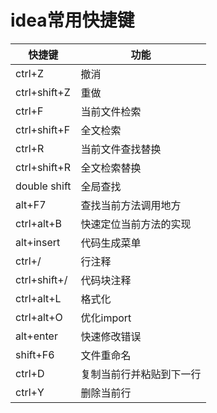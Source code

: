# idea常用快捷键

| 快捷键       | 功能                     |
| ------------ | ------------------------ |
| ctrl+Z       | 撤消                     |
| ctrl+shift+Z | 重做                     |
| ctrl+F       | 当前文件检索             |
| ctrl+shift+F | 全文检索                 |
| ctrl+R       | 当前文件查找替换         |
| ctrl+shift+R | 全文检索替换             |
| double shift | 全局查找                 |
| alt+F7       | 查找当前方法调用地方     |
| ctrl+alt+B   | 快速定位当前方法的实现   |
| alt+insert   | 代码生成菜单             |
| ctrl+/       | 行注释                   |
| ctrl+shift+/ | 代码块注释               |
| ctrl+alt+L   | 格式化                   |
| ctrl+alt+O   | 优化import               |
| alt+enter    | 快速修改错误             |
| shift+F6     | 文件重命名               |
| ctrl+D       | 复制当前行并粘贴到下一行 |
| ctrl+Y       | 删除当前行               |

